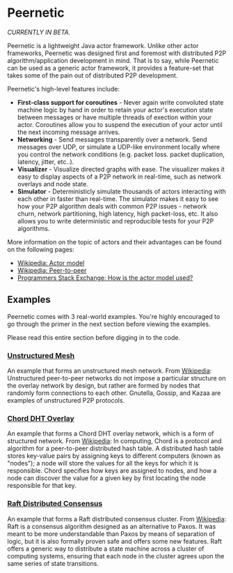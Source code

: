 # Peernetic

*CURRENTLY IN BETA.*

Peernetic is a lightweight Java actor framework. Unlike other actor frameworks, Peernetic was designed first and foremost with distributed P2P algorithm/application development in mind. That is to say, while Peernetic can be used as a generic actor framework, it provides a feature-set that takes some of the pain out of distributed P2P development.

Peernetic's high-level features include:

* **First-class support for coroutines** - Never again write convoluted state machine logic by hand in order to retain your actor's execution state between messages or have multiple threads of exection within your actor. Coroutines allow you to suspend the execution of your actor until the next incoming message arrives.
* **Networking** - Send messages transparently over a network. Send messages over UDP, or simulate a UDP-like environment locally where you control the network conditions (e.g. packet loss. packet duplication, latency, jitter, etc..).
* **Visualizer** - Visualize directed graphs with ease. The visualizer makes it easy to display aspects of a P2P network in real-time, such as network overlays and node state.
* **Simulator** - Deterministicly simulate thousands of actors interacting with each other in faster than real-time. The simulator makes it easy to see how your P2P algorithm deals with common P2P issues - network churn, network partitioning, high latency, high packet-loss, etc. It also allows you to write deterministic and reproducible tests for your P2P algorithms.

More information on the topic of actors and their advantages can be found on the following pages:

* [Wikipedia: Actor model](https://en.wikipedia.org/wiki/Actor_model)
* [Wikipedia: Peer-to-peer](https://en.wikipedia.org/wiki/Peer-to-peer)
* [Programmers Stack Exchange: How is the actor model used?](http://programmers.stackexchange.com/questions/99501/how-is-the-actor-model-used)

## Examples

Peernetic comes with 3 real-world examples. You're highly encouraged to go through the primer in the next section before viewing the examples.

Please read this entire section before digging in to the code.

### [Unstructured Mesh](https://github.com/offbynull/peernetic/tree/master/examples/src/main/java/com/offbynull/peernetic/examples/unstructured)

An example that forms an unstructured mesh network. From [Wikipedia](https://en.wikipedia.org/wiki/Peer-to-peer): Unstructured peer-to-peer networks do not impose a particular structure on the overlay network by design, but rather are formed by nodes that randomly form connections to each other. Gnutella, Gossip, and Kazaa are examples of unstructured P2P protocols.

### [Chord DHT Overlay](https://github.com/offbynull/peernetic/tree/master/examples/src/main/java/com/offbynull/peernetic/examples/chord)

An example that forms a Chord DHT overlay network, which is a form of structured network. From  [Wikipedia](https://en.wikipedia.org/wiki/Chord_(peer-to-peer)): In computing, Chord is a protocol and algorithm for a peer-to-peer distributed hash table. A distributed hash table stores key-value pairs by assigning keys to different computers (known as "nodes"); a node will store the values for all the keys for which it is responsible. Chord specifies how keys are assigned to nodes, and how a node can discover the value for a given key by first locating the node responsible for that key.

### [Raft Distributed Consensus](https://github.com/offbynull/peernetic/tree/master/examples/src/main/java/com/offbynull/peernetic/examples/raft)

An example that forms a Raft distributed consensus cluster. From [Wikipedia](https://en.wikipedia.org/wiki/Raft_(computer_science)): Raft is a consensus algorithm designed as an alternative to Paxos. It was meant to be more understandable than Paxos by means of separation of logic, but it is also formally proven safe and offers some new features. Raft offers a generic way to distribute a state machine across a cluster of computing systems, ensuring that each node in the cluster agrees upon the same series of state transitions. 
 


